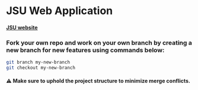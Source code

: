 # JSU Web Application
#### [JSU website](https://jsu.ac.ir)

### Fork your own repo and work on your own branch by creating a new branch for new features using commands below:

```bash
git branch my-new-branch
git checkout my-new-branch
```

#### ⚠️ Make sure to uphold the project structure to minimize merge conflicts.